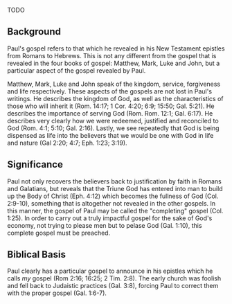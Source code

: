 TODO

## Background

Paul's gospel refers to that which he revealed in his New Testament epistles from Romans to Hebrews. This is not any different from the gospel that is revealed in the four books of gospel: Matthew, Mark, Luke and John, but a particular aspect of the gospel revealed by Paul.

Matthew, Mark, Luke and John speak of the kingdom, service, forgiveness and life respectively. These aspects of the gospels are not lost in Paul's writings. He describes the kingdom of God, as well as the characteristics of those who will inherit it (Rom. 14:17; 1 Cor. 4:20; 6:9; 15:50; Gal. 5:21). He describes the importance of serving God (Rom. Rom. 12:1; Gal. 6:17). He describes very clearly how we were redeemed, justified and reconciled to God (Rom. 4:1; 5:10; Gal. 2:16). Lastly, we see repeatedly that God is being dispensed as life into the believers that we would be one with God in life and nature (Gal 2:20; 4:7; Eph. 1:23; 3:19). 

## Significance

Paul not only recovers the believers back to justification by faith in Romans and Galatians, but reveals that the Triune God has entered into man to build up the Body of Christ (Eph. 4:12) which becomes the fullness of God (Col. 2:9-10), something that is altogether not revealed in the other gospels. In this manner, the gospel of Paul may be called the "completing" gospel (Col. 1:25). In order to carry out a truly impactful gospel for the sake of God's economy, not trying to please men but to pelase God (Gal. 1:10), this complete gospel must be preached.

## Biblical Basis

Paul clearly has a particular gospel to announce in his epistles which he calls *my* gospel (Rom 2:16; 16:25; 2 Tim. 2:8). The early church was foolish and fell back to Judaistic practices (Gal. 3:8), forcing Paul to correct them with the proper gospel (Gal. 1:6-7). 